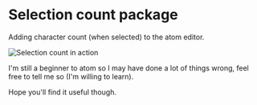 # Selection count package

Adding character count (when selected) to the atom editor.

![Selection count in action](http://m.UploadEdit.com/b034/1400091768865.gif)

I'm still a beginner to atom so I may have done a lot of things wrong, feel free to tell me so (I'm willing to learn).

Hope you'll find it useful though.
